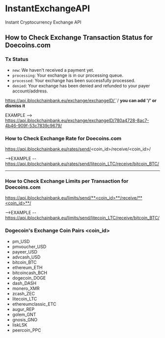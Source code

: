 # InstantExchangeAPI
Instant Cryptocurrency Exchange API

## How to Check Exchange Transaction Status for Doecoins.com

### Tx Status
* `new`: We haven't received a payment yet.
* `processing`: Your exchange is in our processing queue.
* `processed`: Your exchange has been successfully processed.
* `denied`: Your exchange has been denied and refunded to your payer account/address.

https://api.iblockchainbank.eu/exchange/exchangeID/`<exchangeID>`/          **you can add '/' or dismiss it**


EXAMPLE --> https://api.iblockchainbank.eu/exchange/exchangeID/780a4728-8ac7-4b46-909f-53c7839c9679/



### How to Check Exchange Rate for Doecoins.com

https://api.iblockchainbank.eu/rates/send/<coin_id>/receive/<coin_id>/

-->EXAMPLE -- https://api.iblockchainbank.eu/rates/send/litecoin_LTC/receive/bitcoin_BTC/

--------------------------------------------------------------------------------------------------------------------------------------

### How to Check Exchange Limits per Transaction for Doecoins.com

https://api.iblockchainbank.eu/limits/send/**<coin_id>**/receive/**<coin_id>**/

-->EXAMPLE -- https://api.iblockchainbank.eu/limits/send/litecoin_LTC/receive/bitcoin_BTC/

### Dogecoin's Exchange Coin Pairs <coin_id>

* pm_USD
* pmvoucher_USD
* payeer_USD
* advcash_USD
* bitcoin_BTC
* ethereum_ETH
* bitcoincash_BCH
* dogecoin_DOGE
* dash_DASH
* monero_XMR
* zcash_ZEC
* litecoin_LTC
* ethereumclassic_ETC
* augur_REP
* golem_GNT
* gnosis_GNO
* liskLSK
* peercoin_PPC
